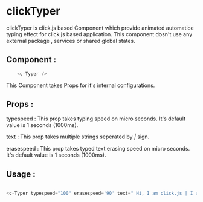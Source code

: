 # clickTyper


 clickTyper is click.js based Component which provide animated automatice typing effect for click.js based application.
 This component dosn't use any external package , services or shared global states.
 
 ## Component :
 
 ```js
     <c-Typer />
 ```
 
 This Component takes Props for it's internal configurations.
 
 ## Props :
 
   typespeed   : This prop takes typing speed on micro seconds. It's default value is 1 seconds (1000ms).
     
   text        : This prop takes multiple strings seperated by *|* sign.
     
   erasespeed  : This prop takes typed text erasing speed on micro seconds. It's default value is 1 seconds (1000ms).
    
## Usage :
 
 ```js
 
 <c-Typer typespeed="100" erasespeed='90' text=" Hi, I am click.js | I am click typed component | I was created by Nirikshan Bhusal"/>
 
 ```
